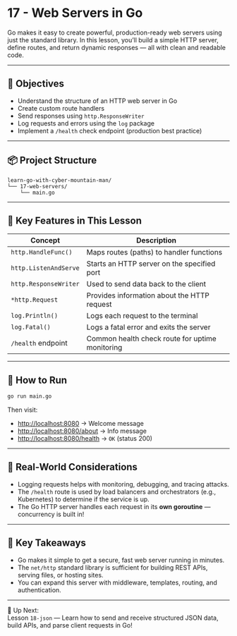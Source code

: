 # 17 - Web Servers in Go

Go makes it easy to create powerful, production-ready web servers using just the standard library. In this lesson, you’ll build a simple HTTP server, define routes, and return dynamic responses — all with clean and readable code.

---

## 🎯 Objectives

- Understand the structure of an HTTP web server in Go
- Create custom route handlers
- Send responses using `http.ResponseWriter`
- Log requests and errors using the `log` package
- Implement a `/health` check endpoint (production best practice)

---

## 📦 Project Structure

```
learn-go-with-cyber-mountain-man/
└── 17-web-servers/
    └── main.go
```

---

## 🔧 Key Features in This Lesson

| Concept               | Description |
|------------------------|-------------|
| `http.HandleFunc()`    | Maps routes (paths) to handler functions |
| `http.ListenAndServe`  | Starts an HTTP server on the specified port |
| `http.ResponseWriter`  | Used to send data back to the client |
| `*http.Request`        | Provides information about the HTTP request |
| `log.Println()`        | Logs each request to the terminal |
| `log.Fatal()`          | Logs a fatal error and exits the server |
| `/health` endpoint     | Common health check route for uptime monitoring |

---

## 🧪 How to Run

```bash
go run main.go
```

Then visit:

- [http://localhost:8080](http://localhost:8080) → Welcome message  
- [http://localhost:8080/about](http://localhost:8080/about) → Info message  
- [http://localhost:8080/health](http://localhost:8080/health) → `OK` (status 200)

---

## 🔐 Real-World Considerations

- Logging requests helps with monitoring, debugging, and tracing attacks.
- The `/health` route is used by load balancers and orchestrators (e.g., Kubernetes) to determine if the service is up.
- The Go HTTP server handles each request in its **own goroutine** — concurrency is built in!

---

## 🧠 Key Takeaways

- Go makes it simple to get a secure, fast web server running in minutes.
- The `net/http` standard library is sufficient for building REST APIs, serving files, or hosting sites.
- You can expand this server with middleware, templates, routing, and authentication.

---

🔁 Up Next:  
Lesson `18-json` — Learn how to send and receive structured JSON data, build APIs, and parse client requests in Go!
```